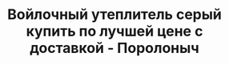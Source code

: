 ---
title: Войлочный утеплитель серый купить по лучшей цене с доставкой - Поролоныч
description: Купить войлочный утеплитель серый в розницу с доставкой по Москве в интернет-магазине Поролоныча.

layout: product
permalink: /catalog/:path
type: "product"
weight: 17

prod_title: Войлочный утеплитель серый
prod_short_desc: Применяется для утепления дверных проёмов. Надежно защищает от сквозняков и попадания холодного воздуха в помещение.
prod_full_desc: Войлочный утеплитель представляет собой полоски из натурального войлока шириной 50 мм. Используется для утепления дверей и окон. Обладает отличными тепло- и звукоизоляционными свойствами.
prod_message:
prod_add_cat: "utepliteli"
price-b:
price: 500
price-a: " руб./шт"

chars:
- "Цвет: серый"
- "Толщина, мм: 10"
- "Ширина, мм: 50"
- "Длина, м: 6"

usage:
- "утепление окон"
- "утепление дверных проёмов"
- "прокладки от сквозняка"

related:
- porolonoviy-uteplitel
- voylochniy-uteplitel-cherniy
- voylochniy-uteplitel-beliy
- porolonovie-polosi
---
